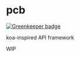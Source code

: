pcb
===

[![Greenkeeper badge](https://badges.greenkeeper.io/skewten-incubator/pcb.svg)](https://greenkeeper.io/)

koa-inspired API framework

WIP
